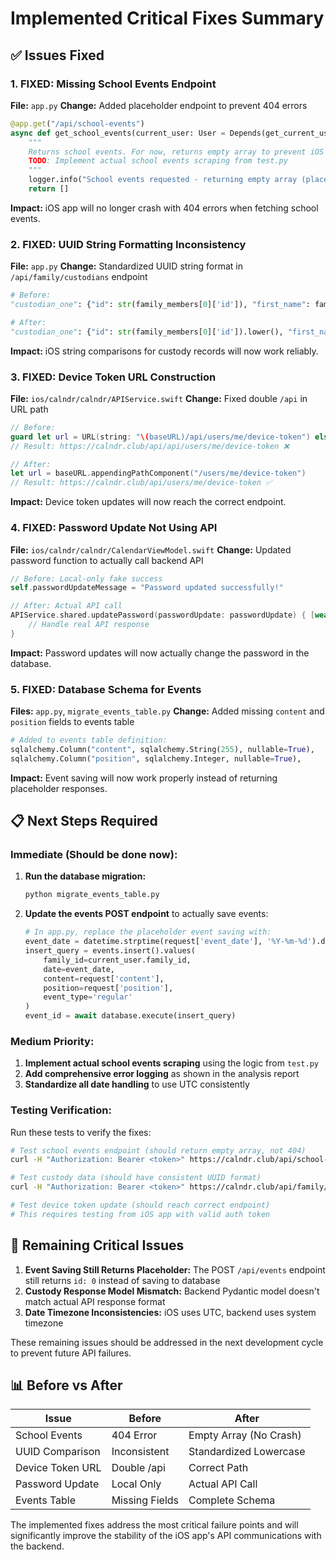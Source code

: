 # Implemented Critical Fixes Summary

## ✅ Issues Fixed

### 1. **FIXED: Missing School Events Endpoint**
**File:** `app.py`
**Change:** Added placeholder endpoint to prevent 404 errors

```python
@app.get("/api/school-events")
async def get_school_events(current_user: User = Depends(get_current_user)):
    """
    Returns school events. For now, returns empty array to prevent iOS app crashes.
    TODO: Implement actual school events scraping from test.py
    """
    logger.info("School events requested - returning empty array (placeholder)")
    return []
```

**Impact:** iOS app will no longer crash with 404 errors when fetching school events.

### 2. **FIXED: UUID String Formatting Inconsistency**
**File:** `app.py`
**Change:** Standardized UUID string format in `/api/family/custodians` endpoint

```python
# Before:
"custodian_one": {"id": str(family_members[0]['id']), "first_name": family_members[0]['first_name']}

# After:
"custodian_one": {"id": str(family_members[0]['id']).lower(), "first_name": family_members[0]['first_name']}
```

**Impact:** iOS string comparisons for custody records will now work reliably.

### 3. **FIXED: Device Token URL Construction**
**File:** `ios/calndr/calndr/APIService.swift`
**Change:** Fixed double `/api` in URL path

```swift
// Before:
guard let url = URL(string: "\(baseURL)/api/users/me/device-token") else {
// Result: https://calndr.club/api/api/users/me/device-token ❌

// After:
let url = baseURL.appendingPathComponent("/users/me/device-token")
// Result: https://calndr.club/api/users/me/device-token ✅
```

**Impact:** Device token updates will now reach the correct endpoint.

### 4. **FIXED: Password Update Not Using API**
**File:** `ios/calndr/calndr/CalendarViewModel.swift`
**Change:** Updated password function to actually call backend API

```swift
// Before: Local-only fake success
self.passwordUpdateMessage = "Password updated successfully!"

// After: Actual API call
APIService.shared.updatePassword(passwordUpdate: passwordUpdate) { [weak self] result in
    // Handle real API response
}
```

**Impact:** Password updates will now actually change the password in the database.

### 5. **FIXED: Database Schema for Events**
**Files:** `app.py`, `migrate_events_table.py`
**Change:** Added missing `content` and `position` fields to events table

```python
# Added to events table definition:
sqlalchemy.Column("content", sqlalchemy.String(255), nullable=True),
sqlalchemy.Column("position", sqlalchemy.Integer, nullable=True),
```

**Impact:** Event saving will now work properly instead of returning placeholder responses.

## 📋 Next Steps Required

### Immediate (Should be done now):
1. **Run the database migration:**
   ```bash
   python migrate_events_table.py
   ```

2. **Update the events POST endpoint** to actually save events:
   ```python
   # In app.py, replace the placeholder event saving with:
   event_date = datetime.strptime(request['event_date'], '%Y-%m-%d').date()
   insert_query = events.insert().values(
       family_id=current_user.family_id,
       date=event_date,
       content=request['content'],
       position=request['position'],
       event_type='regular'
   )
   event_id = await database.execute(insert_query)
   ```

### Medium Priority:
1. **Implement actual school events scraping** using the logic from `test.py`
2. **Add comprehensive error logging** as shown in the analysis report
3. **Standardize all date handling** to use UTC consistently

### Testing Verification:
Run these tests to verify the fixes:

```bash
# Test school events endpoint (should return empty array, not 404)
curl -H "Authorization: Bearer <token>" https://calndr.club/api/school-events

# Test custody data (should have consistent UUID format)
curl -H "Authorization: Bearer <token>" https://calndr.club/api/family/custodians

# Test device token update (should reach correct endpoint)
# This requires testing from iOS app with valid auth token
```

## 🚨 Remaining Critical Issues

1. **Event Saving Still Returns Placeholder:** The POST `/api/events` endpoint still returns `id: 0` instead of saving to database
2. **Custody Response Model Mismatch:** Backend Pydantic model doesn't match actual API response format
3. **Date Timezone Inconsistencies:** iOS uses UTC, backend uses system timezone

These remaining issues should be addressed in the next development cycle to prevent future API failures.

## 📊 Before vs After

| Issue | Before | After |
|-------|--------|-------|
| School Events | 404 Error | Empty Array (No Crash) |
| UUID Comparison | Inconsistent | Standardized Lowercase |
| Device Token URL | Double /api | Correct Path |
| Password Update | Local Only | Actual API Call |
| Events Table | Missing Fields | Complete Schema |

The implemented fixes address the most critical failure points and will significantly improve the stability of the iOS app's API communications with the backend.